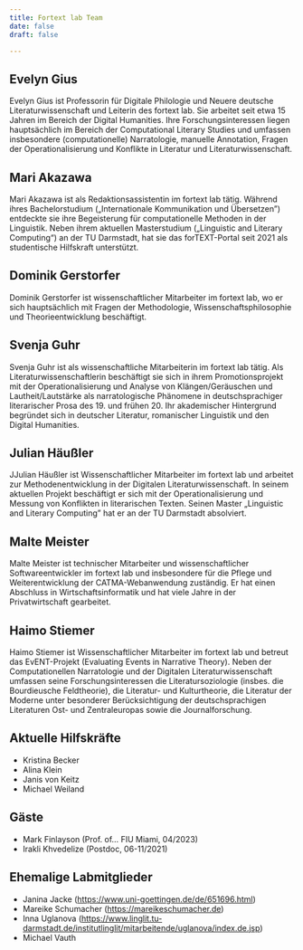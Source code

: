 ```yaml
---
title: Fortext lab Team
date: false
draft: false

---
```



## Evelyn Gius

</lb> Evelyn Gius ist Professorin für Digitale Philologie und Neuere deutsche Literaturwissenschaft und Leiterin des fortext lab. Sie arbeitet seit etwa 15 Jahren im Bereich der Digital Humanities. Ihre Forschungsinteressen liegen hauptsächlich im Bereich der Computational Literary Studies und umfassen insbesondere (computationelle) Narratologie, manuelle Annotation, Fragen der Operationalisierung und Konflikte in Literatur und Literaturwissenschaft.

## Mari Akazawa

</lb> Mari Akazawa ist als Redaktionsassistentin im fortext lab tätig. Während ihres Bachelorstudium („Internationale Kommunikation und Übersetzen”) entdeckte sie ihre Begeisterung für computationelle Methoden in der Linguistik. Neben ihrem aktuellen Masterstudium („Linguistic and Literary Computing“) an der TU Darmstadt, hat sie das forTEXT-Portal seit 2021 als studentische Hilfskraft unterstützt.

## Dominik Gerstorfer
</lb>Dominik Gerstorfer ist wissenschaftlicher Mitarbeiter im fortext lab, wo er sich hauptsächlich mit Fragen der Methodologie, Wissenschaftsphilosophie und Theorieentwicklung beschäftigt. 

## Svenja Guhr
</lb>Svenja Guhr ist als wissenschaftliche Mitarbeiterin im fortext lab tätig. Als Literaturwissenschaftlerin beschäftigt sie sich in ihrem Promotionsprojekt mit der Operationalisierung und Analyse von Klängen/Geräuschen und Lautheit/Lautstärke als narratologische Phänomene in deutschsprachiger literarischer Prosa des 19. und frühen 20. Ihr akademischer Hintergrund begründet sich in deutscher Literatur, romanischer Linguistik und den Digital Humanities. 

## Julian Häußler

</lb>JJulian Häußler ist Wissenschaftlicher Mitarbeiter im fortext lab und arbeitet zur Methodenentwicklung in der Digitalen Literaturwissenschaft. In seinem aktuellen Projekt beschäftigt er sich mit der Operationalisierung und Messung von Konflikten in literarischen Texten. Seinen Master „Linguistic and Literary Computing” hat er an der TU Darmstadt absolviert.


## Malte Meister

</lb>Malte Meister ist technischer Mitarbeiter und wissenschaftlicher Softwareentwickler im fortext lab und insbesondere für die Pflege und Weiterentwicklung der CATMA-Webanwendung zuständig. Er hat einen Abschluss in Wirtschaftsinformatik und hat viele Jahre in der Privatwirtschaft gearbeitet. 

## Haimo Stiemer
</lb>Haimo Stiemer ist Wissenschaftlicher Mitarbeiter im fortext lab und betreut das EvENT-Projekt (Evaluating Events in Narrative Theory). Neben der Computationellen Narratologie und der Digitalen Literaturwissenschaft umfassen seine Forschungsinteressen die Literatursoziologie (insbes. die Bourdieusche Feldtheorie), die Literatur- und Kulturtheorie, die Literatur der Moderne unter besonderer Berücksichtigung der deutschsprachigen Literaturen Ost- und Zentraleuropas sowie die Journalforschung.  

## Aktuelle Hilfskräfte
- Kristina Becker	
- Alina Klein		
- Janis von Keitz
- Michael Weiland																	



## Gäste
- Mark Finlayson (Prof. of… FIU Miami, 04/2023)
- Irakli Khvedelize (Postdoc, 06-11/2021)


## Ehemalige Labmitglieder
- Janina Jacke (https://www.uni-goettingen.de/de/651696.html)
- Mareike Schumacher (https://mareikeschumacher.de)
- Inna Uglanova (https://www.linglit.tu-darmstadt.de/institutlinglit/mitarbeitende/uglanova/index.de.jsp)
- Michael Vauth

</br>
